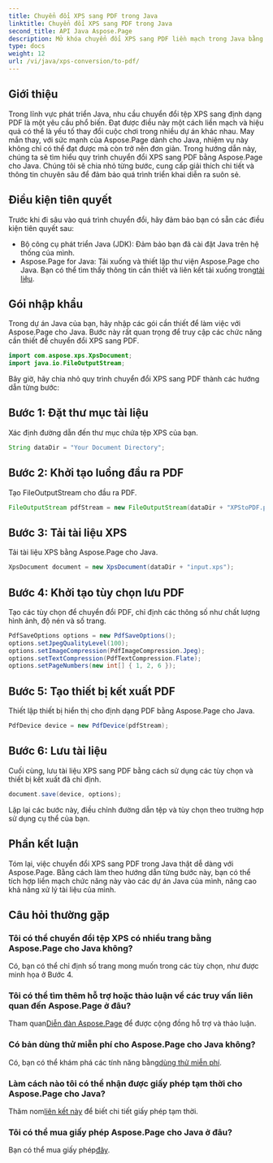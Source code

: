 ```yaml
---
title: Chuyển đổi XPS sang PDF trong Java
linktitle: Chuyển đổi XPS sang PDF trong Java
second_title: API Java Aspose.Page
description: Mở khóa chuyển đổi XPS sang PDF liền mạch trong Java bằng Aspose.Page. Hãy làm theo hướng dẫn từng bước của chúng tôi để xử lý tài liệu hiệu quả và chính xác.
type: docs
weight: 12
url: /vi/java/xps-conversion/to-pdf/
---
```

## Giới thiệu
Trong lĩnh vực phát triển Java, nhu cầu chuyển đổi tệp XPS sang định dạng PDF là một yêu cầu phổ biến. Đạt được điều này một cách liền mạch và hiệu quả có thể là yếu tố thay đổi cuộc chơi trong nhiều dự án khác nhau. May mắn thay, với sức mạnh của Aspose.Page dành cho Java, nhiệm vụ này không chỉ có thể đạt được mà còn trở nên đơn giản.
Trong hướng dẫn này, chúng ta sẽ tìm hiểu quy trình chuyển đổi XPS sang PDF bằng Aspose.Page cho Java. Chúng tôi sẽ chia nhỏ từng bước, cung cấp giải thích chi tiết và thông tin chuyên sâu để đảm bảo quá trình triển khai diễn ra suôn sẻ.
## Điều kiện tiên quyết
Trước khi đi sâu vào quá trình chuyển đổi, hãy đảm bảo bạn có sẵn các điều kiện tiên quyết sau:
- Bộ công cụ phát triển Java (JDK): Đảm bảo bạn đã cài đặt Java trên hệ thống của mình.
-  Aspose.Page for Java: Tải xuống và thiết lập thư viện Aspose.Page cho Java. Bạn có thể tìm thấy thông tin cần thiết và liên kết tải xuống trong[tài liệu](https://reference.aspose.com/page/java/).
## Gói nhập khẩu
Trong dự án Java của bạn, hãy nhập các gói cần thiết để làm việc với Aspose.Page cho Java. Bước này rất quan trọng để truy cập các chức năng cần thiết để chuyển đổi XPS sang PDF.
```java
import com.aspose.xps.XpsDocument;
import java.io.FileOutputStream;
```
Bây giờ, hãy chia nhỏ quy trình chuyển đổi XPS sang PDF thành các hướng dẫn từng bước:
## Bước 1: Đặt thư mục tài liệu
Xác định đường dẫn đến thư mục chứa tệp XPS của bạn.
```java
String dataDir = "Your Document Directory";
```
## Bước 2: Khởi tạo luồng đầu ra PDF
Tạo FileOutputStream cho đầu ra PDF.
```java
FileOutputStream pdfStream = new FileOutputStream(dataDir + "XPStoPDF.pdf");
```
## Bước 3: Tải tài liệu XPS
Tải tài liệu XPS bằng Aspose.Page cho Java.
```java
XpsDocument document = new XpsDocument(dataDir + "input.xps");
```
## Bước 4: Khởi tạo tùy chọn lưu PDF
Tạo các tùy chọn để chuyển đổi PDF, chỉ định các thông số như chất lượng hình ảnh, độ nén và số trang.
```java
PdfSaveOptions options = new PdfSaveOptions();
options.setJpegQualityLevel(100);
options.setImageCompression(PdfImageCompression.Jpeg);
options.setTextCompression(PdfTextCompression.Flate);
options.setPageNumbers(new int[] { 1, 2, 6 });
```
## Bước 5: Tạo thiết bị kết xuất PDF
Thiết lập thiết bị hiển thị cho định dạng PDF bằng Aspose.Page cho Java.
```java
PdfDevice device = new PdfDevice(pdfStream);
```
## Bước 6: Lưu tài liệu
Cuối cùng, lưu tài liệu XPS sang PDF bằng cách sử dụng các tùy chọn và thiết bị kết xuất đã chỉ định.
```java
document.save(device, options);
```
Lặp lại các bước này, điều chỉnh đường dẫn tệp và tùy chọn theo trường hợp sử dụng cụ thể của bạn.
## Phần kết luận
Tóm lại, việc chuyển đổi XPS sang PDF trong Java thật dễ dàng với Aspose.Page. Bằng cách làm theo hướng dẫn từng bước này, bạn có thể tích hợp liền mạch chức năng này vào các dự án Java của mình, nâng cao khả năng xử lý tài liệu của mình.

## Câu hỏi thường gặp
### Tôi có thể chuyển đổi tệp XPS có nhiều trang bằng Aspose.Page cho Java không?
Có, bạn có thể chỉ định số trang mong muốn trong các tùy chọn, như được minh họa ở Bước 4.
### Tôi có thể tìm thêm hỗ trợ hoặc thảo luận về các truy vấn liên quan đến Aspose.Page ở đâu?
 Tham quan[Diễn đàn Aspose.Page](https://forum.aspose.com/c/page/39) để được cộng đồng hỗ trợ và thảo luận.
### Có bản dùng thử miễn phí cho Aspose.Page cho Java không?
 Có, bạn có thể khám phá các tính năng bằng[dùng thử miễn phí](https://releases.aspose.com/).
### Làm cách nào tôi có thể nhận được giấy phép tạm thời cho Aspose.Page cho Java?
 Thăm nom[liên kết này](https://purchase.aspose.com/temporary-license/) để biết chi tiết giấy phép tạm thời.
### Tôi có thể mua giấy phép Aspose.Page cho Java ở đâu?
 Bạn có thể mua giấy phép[đây](https://purchase.aspose.com/buy).